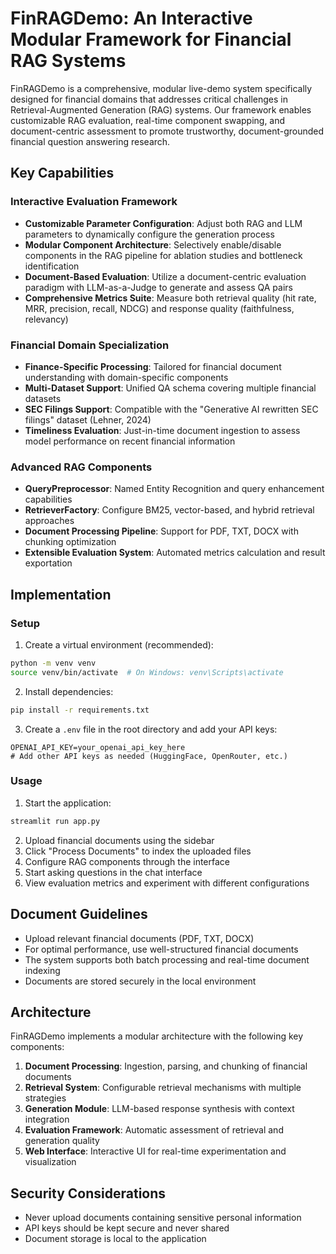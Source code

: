 # FinRAGDemo: An Interactive Modular Framework for Financial RAG Systems

FinRAGDemo is a comprehensive, modular live-demo system specifically designed for financial domains that addresses critical challenges in Retrieval-Augmented Generation (RAG) systems. Our framework enables customizable RAG evaluation, real-time component swapping, and document-centric assessment to promote trustworthy, document-grounded financial question answering research.

## Key Capabilities

### Interactive Evaluation Framework
- **Customizable Parameter Configuration**: Adjust both RAG and LLM parameters to dynamically configure the generation process
- **Modular Component Architecture**: Selectively enable/disable components in the RAG pipeline for ablation studies and bottleneck identification
- **Document-Based Evaluation**: Utilize a document-centric evaluation paradigm with LLM-as-a-Judge to generate and assess QA pairs
- **Comprehensive Metrics Suite**: Measure both retrieval quality (hit rate, MRR, precision, recall, NDCG) and response quality (faithfulness, relevancy)

### Financial Domain Specialization
- **Finance-Specific Processing**: Tailored for financial document understanding with domain-specific components
- **Multi-Dataset Support**: Unified QA schema covering multiple financial datasets
- **SEC Filings Support**: Compatible with the "Generative AI rewritten SEC filings" dataset (Lehner, 2024)
- **Timeliness Evaluation**: Just-in-time document ingestion to assess model performance on recent financial information

### Advanced RAG Components
- **QueryPreprocessor**: Named Entity Recognition and query enhancement capabilities
- **RetrieverFactory**: Configure BM25, vector-based, and hybrid retrieval approaches
- **Document Processing Pipeline**: Support for PDF, TXT, DOCX with chunking optimization
- **Extensible Evaluation System**: Automated metrics calculation and result exportation

## Implementation

### Setup

1. Create a virtual environment (recommended):
```bash
python -m venv venv
source venv/bin/activate  # On Windows: venv\Scripts\activate
```

2. Install dependencies:
```bash
pip install -r requirements.txt
```

3. Create a `.env` file in the root directory and add your API keys:
```
OPENAI_API_KEY=your_openai_api_key_here
# Add other API keys as needed (HuggingFace, OpenRouter, etc.)
```

### Usage

1. Start the application:
```bash
streamlit run app.py
```

2. Upload financial documents using the sidebar
3. Click "Process Documents" to index the uploaded files
4. Configure RAG components through the interface
5. Start asking questions in the chat interface
6. View evaluation metrics and experiment with different configurations

## Document Guidelines

- Upload relevant financial documents (PDF, TXT, DOCX)
- For optimal performance, use well-structured financial documents
- The system supports both batch processing and real-time document indexing
- Documents are stored securely in the local environment

## Architecture

FinRAGDemo implements a modular architecture with the following key components:

1. **Document Processing**: Ingestion, parsing, and chunking of financial documents
2. **Retrieval System**: Configurable retrieval mechanisms with multiple strategies
3. **Generation Module**: LLM-based response synthesis with context integration
4. **Evaluation Framework**: Automatic assessment of retrieval and generation quality
5. **Web Interface**: Interactive UI for real-time experimentation and visualization

## Security Considerations

- Never upload documents containing sensitive personal information
- API keys should be kept secure and never shared
- Document storage is local to the application
